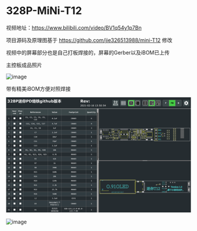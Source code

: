 # 328P-MiNi-T12

视频地址：https://www.bilibili.com/video/BV1q54y1p7Bn

项目源码及原理图基于 https://github.com/jie326513988/mini-T12 修改

视频中的屏幕部分也是自己打板焊接的，屏幕的Gerber以及iBOM已上传

主控板成品照片

![image](Picture/2.jpg)

带有精美iBOM方便对照焊接

![image](Picture/1.png)

![image](Picture/2.png)
